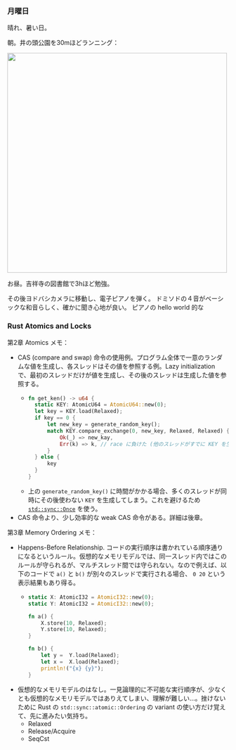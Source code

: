### 月曜日

晴れ、暑い日。

朝。井の頭公園を30mほどランニング：

<img src="https://i.imgur.com/zsZ9MN6.jpg" width="500">

お昼。吉祥寺の図書館で3hほど勉強。

その後ヨドバシカメラに移動し、電子ピアノを弾く。
ドミソドの４音がベーシックな和音らしく、確かに聞き心地が良い。
ピアノの hello world 的な

### Rust Atomics and Locks

第2章 Atomics メモ：

- CAS (compare and swap) 命令の使用例。プログラム全体で一意のランダムな値を生成し、各スレッドはその値を参照する例。Lazy initialization で、最初のスレッドだけが値を生成し、その後のスレッドは生成した値を参照する。
    - ```rust
      fn get_ken() -> u64 {
        static KEY: AtomicU64 = AtomicU64::new(0);
        let key = KEY.load(Relaxed);
        if key == 0 {
            let new_key = generate_random_key();
            match KEY.compare_exchange(0, new_key, Relaxed, Relaxed) {
                Ok(_) => new_kay,
                Err(k) => k, // race に負けた (他のスレッドがすでに KEY を生成していた)場合
            }
        } else {
            key
        }
      }
      ```
    - 上の `generate_random_key()` に時間がかかる場合、多くのスレッドが同時にその後使わない `KEY` を生成してしまう。これを避けるため [`std::sync::Once`](https://doc.rust-lang.org/std/sync/struct.Once.html) を使う。
- CAS 命令より、少し効率的な weak CAS 命令がある。詳細は後章。

第3章 Memory Ordering メモ：

- Happens-Before Relationship. コードの実行順序は書かれている順序通りになるというルール。仮想的なメモリモデルでは、同一スレッド内ではこのルールが守られるが、マルチスレッド間では守られない。なので例えば、以下のコードで `a()` と `b()` が別々のスレッドで実行される場合、 `0 20` という表示結果もあり得る。
    - ```rust
      static X: AtomicI32 = AtomicI32::new(0);
      static Y: AtomicI32 = AtomicI32::new(0);

      fn a() {
          X.store(10, Relaxed);
          Y.store(10, Relaxed);
      }

      fn b() {
          let y =  Y.load(Relaxed);
          let x =  X.load(Relaxed);
          println!("{x} {y}");
      }
      ```
- 仮想的なメモリモデルのはなし。一見論理的に不可能な実行順序が、少なくとも仮想的なメモリモデルではありえてしまい、理解が難しい...。挫けないために Rust の `std::sync::atomic::Ordering` の variant の使い方だけ覚えて、先に進みたい気持ち。
    - Relaxed
    - Release/Acquire
    - SeqCst